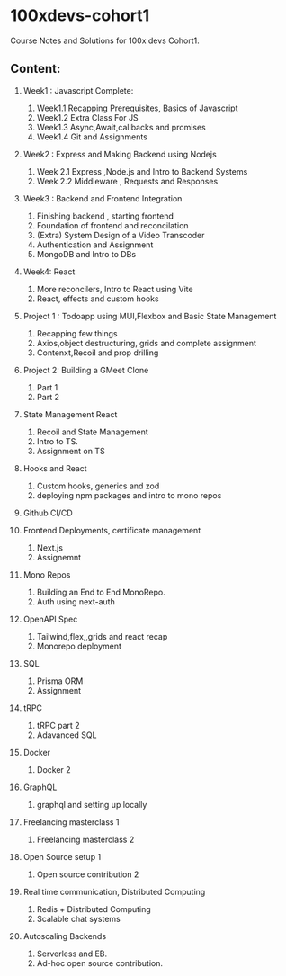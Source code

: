 # 100xdevs-cohort1 

Course Notes and Solutions for 100x devs Cohort1.


## Content: 
1. Week1 : Javascript Complete:
   1. Week1.1 Recapping Prerequisites, Basics of Javascript
   2. Week1.2 Extra Class For JS 
   3. Week1.3 Async,Await,callbacks and promises
   4. Week1.4  Git and Assignments 

2. Week2 : Express and Making Backend using Nodejs
   1. Week 2.1 Express ,Node.js and Intro to Backend Systems 
   2. Week 2.2 Middleware , Requests and Responses 
   
3. Week3 : Backend and Frontend Integration 
   1. Finishing backend , starting frontend 
   2. Foundation of frontend and reconcilation 
   3. (Extra) System Design of a Video Transcoder 
   4. Authentication and Assignment 
   5. MongoDB and Intro to DBs

4. Week4: React 
   1. More reconcilers, Intro to React using Vite 
   2. React, effects and custom hooks 

5. Project 1 : Todoapp using MUI,Flexbox and Basic State Management 
   1. Recapping few things 
   2. Axios,object destructuring, grids and complete assignment 
   3. Contenxt,Recoil and prop drilling 

6. Project 2: Building a GMeet Clone 
   1. Part 1
   2. Part 2
   
7. State Management React 
   1. Recoil and State Management 
   2. Intro to TS.
   3. Assignment on TS 

8. Hooks and React 
   1. Custom hooks, generics and zod 
   2. deploying npm packages and intro to mono repos 

9. Github CI/CD 

10. Frontend Deployments, certificate management 
    1. Next.js
    2. Assignemnt 

11. Mono Repos 
    1.  Building an End to End MonoRepo.
    2. Auth using next-auth 

12. OpenAPI Spec 
    1.  Tailwind,flex,,grids and react recap 
    2.  Monorepo deployment 

13. SQL 
    1.  Prisma ORM 
    2.  Assignment 

14. tRPC 
    1.  tRPC part 2 
    2.  Adavanced SQL 

15. Docker 
    1.  Docker 2 

16. GraphQL 
    1.  graphql and setting up locally 

17. Freelancing masterclass 1 
    1.  Freelancing masterclass 2

18. Open Source setup 1
    1.  Open source contribution 2 

19. Real time communication, Distributed Computing 
    1.  Redis + Distributed Computing 
    2.  Scalable chat systems
    
20. Autoscaling Backends
    1.  Serverless and EB.
    2.  Ad-hoc open source contribution.